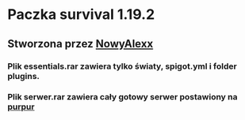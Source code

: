 <h1>Paczka survival 1.19.2</h1>
<h2>Stworzona przez <a href="https://github.com/NowyAlexx">NowyAlexx</a></h2>

<h3>Plik essentials.rar zawiera tylko światy, spigot.yml i folder plugins.</h3>
<h3>Plik serwer.rar zawiera cały gotowy serwer postawiony na <a href="https://purpurmc.org">purpur</a></h3>
